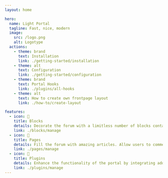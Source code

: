 ```yaml
---
layout: home

hero:
  name: Light Portal
  tagline: Fast, nice, modern
  image:
    src: /logo.png
    alt: Logotype
  actions:
    - theme: brand
      text: Installation
      link: ./getting-started/installation
    - theme: alt
      text: Configuration
      link: ./getting-started/configuration
    - theme: brand
      text: Portal Hooks
      link: ./plugins/all-hooks
    - theme: alt
      text: How to create own frontpage layout
      link: ./how-to/create-layout

features:
  - icon: 🧊
    title: Blocks
    details: Decorate the forum with a limitless number of blocks containing any content – let your imagination run wild!
    link: ./blocks/manage
  - icon: 📰
    title: Pages
    details: Fill the forum with amazing articles. Allow users to comment and to leave reactions. Assign appropriate tags.
    link: ./pages/manage
  - icon: 🧩
    title: Plugins
    details: Enhance the functionality of the portal by integrating additional features provided by plugins.
    link: ./plugins/manage
---
```

